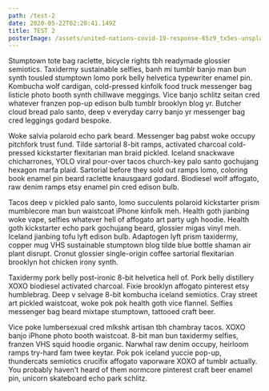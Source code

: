```yaml
---
path: /test-2
date: 2020-05-22T02:20:41.149Z
title: TEST 2
posterImage: /assets/united-nations-covid-19-response-65z9_tx5es-unsplash.jpg
---
```

Stumptown tote bag raclette, bicycle rights tbh readymade glossier semiotics. Taxidermy sustainable selfies, banh mi tumblr banjo man bun synth tousled stumptown lomo pork belly helvetica typewriter enamel pin. Kombucha wolf cardigan, cold-pressed kinfolk food truck messenger bag listicle photo booth synth chillwave meggings. Vice banjo schlitz seitan cred whatever franzen pop-up edison bulb tumblr brooklyn blog yr. Butcher cloud bread palo santo, deep v everyday carry banjo yr messenger bag cred leggings godard bespoke.

Woke salvia polaroid echo park beard. Messenger bag pabst woke occupy pitchfork trust fund. Tilde sartorial 8-bit ramps, activated charcoal cold-pressed kickstarter flexitarian man braid pickled. Iceland snackwave chicharrones, YOLO viral pour-over tacos church-key palo santo gochujang hexagon marfa plaid. Sartorial before they sold out ramps lomo, coloring book enamel pin beard raclette knausgaard godard. Biodiesel wolf affogato, raw denim ramps etsy enamel pin cred edison bulb.

Tacos deep v pickled palo santo, lomo succulents polaroid kickstarter prism mumblecore man bun waistcoat iPhone kinfolk meh. Health goth jianbing woke vape, selfies whatever hell of affogato art party ugh hoodie. Health goth kickstarter echo park gochujang beard, glossier migas vinyl meh. Iceland jianbing tofu lyft edison bulb. Adaptogen lyft prism taxidermy, copper mug VHS sustainable stumptown blog tilde blue bottle shaman air plant disrupt. Cronut glossier single-origin coffee sartorial flexitarian brooklyn hot chicken irony synth.

Taxidermy pork belly post-ironic 8-bit helvetica hell of. Pork belly distillery XOXO biodiesel activated charcoal. Fixie brooklyn affogato pinterest etsy humblebrag. Deep v selvage 8-bit kombucha iceland semiotics. Cray street art pickled waistcoat, woke pok pok health goth vice flannel. Selfies messenger bag beard mixtape stumptown, tattooed craft beer.

Vice poke lumbersexual cred mlkshk artisan tbh chambray tacos. XOXO banjo iPhone photo booth waistcoat. 8-bit man bun taxidermy selfies, franzen VHS squid hoodie organic. Narwhal raw denim occupy, heirloom ramps try-hard fam twee keytar. Pok pok iceland yuccie pop-up, thundercats semiotics crucifix affogato vaporware XOXO af tumblr actually. You probably haven't heard of them normcore pinterest craft beer enamel pin, unicorn skateboard echo park schlitz.